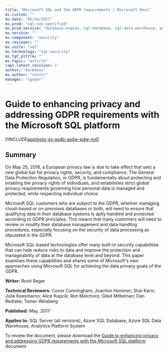 ```yaml
---
title: "Microsoft SQL and the GDPR requirements | Microsoft Docs"
ms.custom: ""
ms.date: "05/24/2017"
ms.prod: "sql-non-specified"
ms.prod_service: "database-engine, sql-database, sql-data-warehouse, pdw"
ms.service: ""
ms.component: "security"
ms.reviewer: ""
ms.suite: "sql"
ms.technology: "sql-security"
ms.tgt_pltfrm: ""
ms.topic: "article"
caps.latest.revision: 2
author: "barbkess"
ms.author: "ronitr"
manager: "cguyer"
---
```

# Guide to enhancing privacy and addressing GDPR requirements with the Microsoft SQL platform
[!INCLUDE[appliesto-ss-asdb-asdw-pdw-md](../../includes/appliesto-ss-asdb-asdw-pdw-md.md)]

## Summary
On May 25, 2018, a European privacy law is due to take effect that sets a new global bar for privacy rights, security, and compliance. The General Data Protection Regulation, or GDPR, is fundamentally about protecting and enabling the privacy rights of individuals, and establishes strict global privacy requirements governing how personal data is managed and protected, while respecting individual choice. 

Microsoft SQL customers who are subject to the GDPR, whether managing cloud-based or on-premises databases or both, will need to ensure that qualifying data in their database systems is aptly handled and protected according to GDPR principles. This means that many customers will need to review or modify their database management and data handling procedures, especially focusing on the security of data processing as stipulated in the GDPR.

Microsoft SQL-based technologies offer many built-in security capabilities that can help reduce risks to data and improve the protection and manageability of data at the database level and beyond. This paper examines these capabilities and shares some of Microsoft's own approaches using Microsoft SQL for achieving the data privacy goals of the GDPR.
   
  
**Writer:** Ronit Reger

**Technical Reviewers:** Conor Cunningham; Joachim Hammer; Shai Kariv; Julie Koesmarno; Alice Kupcik; Ron Matchoro; Gilad Mittelman; Dan Rediske; Tomer Weisberg 
  
**Published:** May, 2017  
  
**Applies to:** SQL Server (all versions), Azure SQL Database, Azure SQL Data Warehouse, Analytics Platform System 
  
To review the document, please download the [Guide to enhancing privacy and addressing GDPR requirements with the Microsoft SQL platform](http://download.microsoft.com/download/4/9/4/4948194B-A613-49ED-90A5-5144313549AB/microsoft-sql-and-the-gdpr.pdf) document.   
